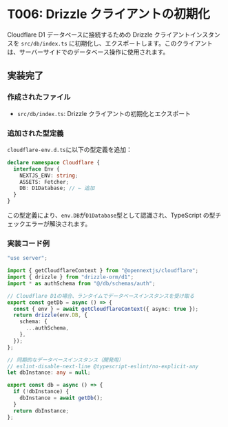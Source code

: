 # T006: Drizzle クライアントの初期化

Cloudflare D1 データベースに接続するための Drizzle クライアントインスタンスを `src/db/index.ts` に初期化し、エクスポートします。このクライアントは、サーバーサイドでのデータベース操作に使用されます。

## 実装完了

### 作成されたファイル

- `src/db/index.ts`: Drizzle クライアントの初期化とエクスポート

### 追加された型定義

`cloudflare-env.d.ts`に以下の型定義を追加：

```typescript
declare namespace Cloudflare {
  interface Env {
    NEXTJS_ENV: string;
    ASSETS: Fetcher;
    DB: D1Database; // ← 追加
  }
}
```

この型定義により、`env.DB`が`D1Database`型として認識され、TypeScript の型チェックエラーが解決されます。

### 実装コード例

```typescript
"use server";

import { getCloudflareContext } from "@opennextjs/cloudflare";
import { drizzle } from "drizzle-orm/d1";
import * as authSchema from "@/db/schemas/auth";

// Cloudflare D1の場合、ランタイムでデータベースインスタンスを受け取る
export const getDb = async () => {
  const { env } = await getCloudflareContext({ async: true });
  return drizzle(env.DB, {
    schema: {
      ...authSchema,
    },
  });
};

// 同期的なデータベースインスタンス（開発用）
// eslint-disable-next-line @typescript-eslint/no-explicit-any
let dbInstance: any = null;

export const db = async () => {
  if (!dbInstance) {
    dbInstance = await getDb();
  }
  return dbInstance;
};
```
